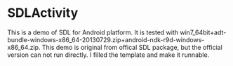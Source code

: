 SDLActivity
===========

This is a demo of SDL for Android platform. It is tested with win7_64bit+adt-bundle-windows-x86_64-20130729.zip+android-ndk-r9d-windows-x86_64.zip. This demo is original from offical SDL package, but the official version can not run directly. I filled the template and make it runnable.
